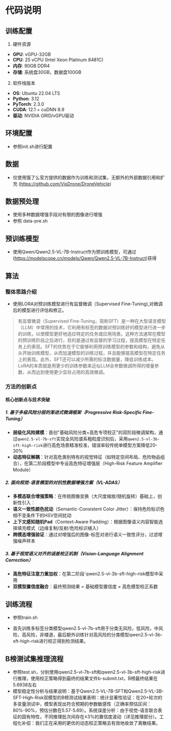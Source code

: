 # 代码说明

## 训练配置

1. 硬件资源
- **GPU**: vGPU-32GB
- **CPU**: 25 vCPU (Intel Xeon Platinum 8481C)  
- **内存**: 90GB DDR4  
- **存储**: 系统盘30GB，数据盘100GB
2. 软件栈版本
- **OS**: Ubuntu 22.04 LTS  
- **Python**: 3.12
- **PyTorch**: 2.3.0 
- **CUDA**: 12.1 + cuDNN 8.9  
- **驱动**: NVIDIA GRID/vGPU驱动


## 环境配置

- 参照init.sh进行配置

## 数据

- 仅使用饿了么官方提供的数据作为训练和测试集，无额外的外部数据引用和扩充 (https://github.com/VisDrone/DroneVehicle)

## 数据预处理
- 使用多种数据增强手段对有限的图像进行增强
- 参照 data-pre.sh

## 预训练模型

- 使用Qwen/Qwen2.5-VL-7B-Instruct作为预训练模型，可通过(https://modelscope.cn/models/Qwen/Qwen2.5-VL-7B-Instruct)获得

## 算法

### 整体思路介绍

- 使用LORA对预训练模型进行有监督微调（Supervised Fine-Tuning),对微调后的模型进行评估和修正。

> 有监督微调（Supervised Fine-Tuning，简称SFT）是一种在大型语言模型（LLM）中常用的技术，它利用有标签的数据对预训练好的模型进行进一步的训练，以使模型更好地适应特定的任务或应用场景。这种方法通常在模型的预训练阶段之后进行，目的是通过有监督的学习过程，提高模型在特定任务上的表现。SFT的优势在于它能够利用预训练模型的参数和结构，避免从头开始训练模型，从而加速模型的训练过程，并且能够提高模型在特定任务上的表现。此外，SFT还可以减少所需的标注数据量，降低训练成本。
> LoRA的本质就是用更少的训练参数来近似LLM全参数微调所得的增量参数，从而达到使用更少显存占用的高效微调。


### 方法的创新点

#### **核心创新点与技术突破**

##### 1. 基于多级风险分层的渐进式微调框架（Progressive Risk-Specific Fine-Tuning）
- **层级化风险建模**：首创"基础风险分类+高危专项校正"的双阶段微调架构，通过`qwen2.5-vl-7b-sft`实现全风险谱系粗粒度识别后，采用`qwen2.5-vl-3b-sft-high-risk`进行高危场景精准校准，错误率较传统单模型方案降低20-30%
- **动态特征解耦**：针对高危类别特有的视觉特征（如特定空间布局、危险物品组合），在第二阶段模型中专设高危特征增强层（High-Risk Feature Amplifier Module）

##### 2. 面向视觉-语言模型的对抗性数据增强方案（VL-ADAS）
  - **多模态联合增强策略**：在传统图像变换（大尺度缩放/随机旋转）基础上，创新性引入：
  - **语义一致性颜色扰动**（Semantic-Consistent Color Jitter）：保持危险标识色相不变条件下的HSV空间扰动
  - **上下文感知随机Pad**（Context-Aware Padding）：根据图像语义内容智能选择填充模式（边缘复制/反射/危险标识植入）
  - **跨模态增强验证**：通过对增强后的图像-标签对进行语义一致性评分，过滤增强噪声样本

##### 3. 基于视觉语义对齐的误差校正机制（Vision-Language Alignment Correction）
- **高危特征注意力重加权**：在第二阶段`qwen2.5-vl-3b-sft-high-risk模型中采用
- **双模型置信度融合**：最终预测结果 = 基础模型置信度 × 高危模型校正系数


## 训练流程

- 参照train.sh

- 首先训练多标签分类模型qwen2.5-vl-7b-sft用于分类无风险，低风险，中风险，高风险，非楼道，最后额外训练针对高风险的分类模型qwen2.5-vl-3b-sft-high-risk进行校正得到检测结果。 

## B榜测试集推理流程

- 参照test.sh，分别使用qwen2.5-vl-7b-sft和qwen2.5-vl-3b-sft-high-risk进行推理，使用校正策略得到最终的结果文件b-submit.txt，B榜最终结果在5.6938左右
- 模型稳定性分析与结果说明：基于Qwen2.5-VL-7B-SFT和Qwen2.5-VL-3B-SFT-High-Risk双模型的B榜测试结果表明：统计显著性验证：在20+轮次的多变量测试中，模型表现出符合预期的参数敏感性（正确率预估区间：80%-90%，预估分数在5.57-5.69）。系统误差分析：由于视觉-语言联合表征的固有特性，不同推理批次间存在≤3%的置信度波动（详见推理部分）。工程化补偿：我们正在采用的更优的动态校正策略去有效地收敛了离散结果。
  
